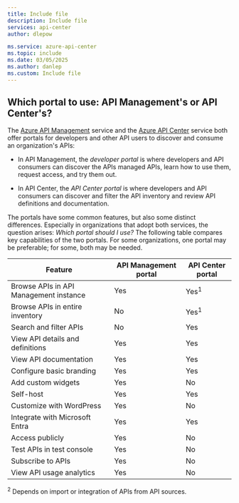 ```yaml
---
title: Include file
description: Include file
services: api-center
author: dlepow

ms.service: azure-api-center
ms.topic: include
ms.date: 03/05/2025
ms.author: danlep
ms.custom: Include file
---
```


## Which portal to use: API Management's or API Center's?

The [Azure API Management](../../api-management/api-management-key-concepts.md) service and the [Azure API Center](../overview.md) service both offer portals for developers and other API users to discover and consume an organization's APIs:

* In API Management, the *developer portal* is where developers and API consumers can discover the APIs managed APIs, learn how to use them, request access, and try them out. 

* In API Center, the *API Center portal* is where developers and API consumers can discover and filter the API inventory and review API definitions and documentation.  

The portals have some common features, but also some distinct differences. Especially in organizations that adopt both services, the question arises: *Which portal should I use?* The following table compares key capabilities of the two portals. For some organizations, one portal may be preferable; for some, both may be needed.

| Feature | API Management portal | API Center portal |
| --- | --- | --- |
| Browse APIs in API Management instance | Yes | Yes<sup>1</sup> |
| Browse APIs in entire inventory | No | Yes<sup>1</sup> |
| Search and filter APIs | No | Yes |
| View API details and definitions | Yes | Yes |
| View API documentation | Yes | Yes |
| Configure basic branding | Yes | Yes |
| Add custom widgets | Yes | No |
| Self-host | Yes | Yes |
| Customize with WordPress | Yes | No |
| Integrate with Microsoft Entra | Yes | Yes |
| Access publicly | Yes | No |
| Test APIs in test console | Yes | No |
| Subscribe to APIs | Yes | No |
| View API usage analytics | Yes | No |

<sup>2</sup> Depends on import or integration of APIs from API sources. 

